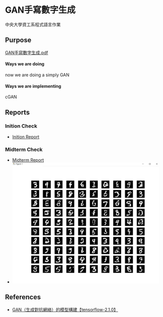 # GAN手寫數字生成

中央大學資工系程式語言作業

## Purpose

[GAN手寫數字生成.pdf](/hw/GAN手寫數字生成.pdf)

#### Ways we are doing

now we are doing a simply GAN

#### Ways we are implementing

cGAN

## Reports

### Inition Check

* [Inition Report](/ans/inition_check/)

### Midterm Check

* [Midterm Report](/ans/midterm_check/GAN手寫數字生成_第12組.pdf)
* ![gan.py](/ans/midterm_check/gan.png)

## References

- [GAN（生成對抗網絡）的模型構建【tensorflow-2.1.0】](https://blog.csdn.net/gdhy9064/article/details/104106500)
